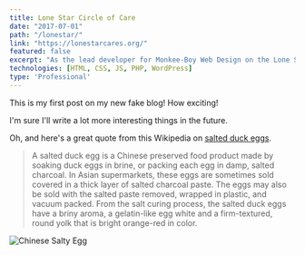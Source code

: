 ```yaml
---
title: Lone Star Circle of Care
date: "2017-07-01"
path: "/lonestar/"
link: "https://lonestarcares.org/"
featured: false
excerpt: "As the lead developer for Monkee-Boy Web Design on the Lone Star Circle of Care site redesign, I made use of the WordPress CMS and utilized HTML, Sass, JavaScript, jQuery, and PHP to build a site to the client's requirements. The site is fully responsive and accessible and features robust filtering tools for the clinic's locations and providers. Clinics can be filtered by city and service, both in map and list views, and providers can be filtered by clinic location, service, and languages spoken. The site also has custom built mega menus that highlight recent blog posts and CTAs."
technologies: [HTML, CSS, JS, PHP, WordPress]
type: 'Professional'
---
```


This is my first post on my new fake blog! How exciting!

I'm sure I'll write a lot more interesting things in the future.

Oh, and here's a great quote from this Wikipedia on [salted duck eggs](http://en.wikipedia.org/wiki/Salted_duck_egg).

>A salted duck egg is a Chinese preserved food product made by soaking duck eggs in brine, or packing each egg in damp, salted charcoal. In Asian supermarkets, these eggs are sometimes sold covered in a thick layer of salted charcoal paste. The eggs may also be sold with the salted paste removed, wrapped in plastic, and vacuum packed. From the salt curing process, the salted duck eggs have a briny aroma, a gelatin-like egg white and a firm-textured, round yolk that is bright orange-red in color.

![Chinese Salty Egg](./salty_egg.jpg)
